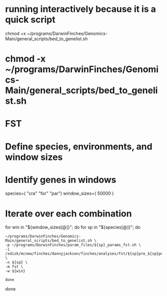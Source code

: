 # running interactively because it is a quick script
chmod +x ~/programs/DarwinFinches/Genomics-Main/general_scripts/bed_to_genelist.sh
# chmod -x ~/programs/DarwinFinches/Genomics-Main/general_scripts/bed_to_genelist.sh

# FST
# Define species, environments, and window sizes
# Identify genes in windows
species=( "cra" "for" "par")
window_sizes=( 50000 )

# Iterate over each combination
for win in "${window_sizes[@]}"; do
    for sp in "${species[@]}"; do

    ~/programs/DarwinFinches/Genomics-Main/general_scripts/bed_to_genelist.sh \
    -p ~/programs/DarwinFinches/param_files/${sp}_params_fst.sh \
    -i /xdisk/mcnew/finches/dannyjackson/finches/analyses/fst/${sp}pre_${sp}post/${sp}pre_${sp}post.fst_${win}.outlier.csv \
    -n ${sp} \
    -m fst \
    -w ${win}

    done
done
